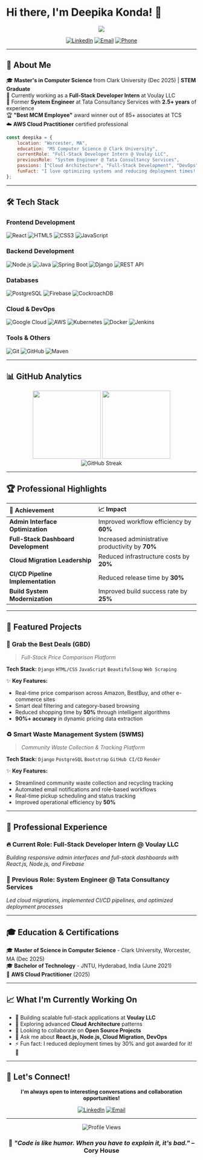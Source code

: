 # Hi there, I'm Deepika Konda! 👋

<div align="center">
  <img src="https://readme-typing-svg.herokuapp.com/?lines=Full-Stack+Developer;Cloud+Migration+Specialist;React.js+%26+Node.js+Expert;Always+Learning+New+Technologies&font=Fira%20Code&center=true&width=440&height=45&color=f75c7e&vCenter=true&size=22&pause=1000">
</div>

<div align="center">
  
[![LinkedIn](https://img.shields.io/badge/LinkedIn-0077B5?style=for-the-badge&logo=linkedin&logoColor=white)](https://linkedin.com/in/deepikakonda)
[![Email](https://img.shields.io/badge/Email-D14836?style=for-the-badge&logo=gmail&logoColor=white)](mailto:deepikakonda89@gmail.com)
[![Phone](https://img.shields.io/badge/Phone-25D366?style=for-the-badge&logo=phone&logoColor=white)](tel:774-525-7351)

</div>

---

## 🚀 About Me

🎓 **Master's in Computer Science** from Clark University (Dec 2025) | **STEM Graduate**  
💼 Currently working as a **Full-Stack Developer Intern** at Voulay LLC  
🌟 Former **System Engineer** at Tata Consultancy Services with **2.5+ years** of experience  
🏆 **"Best MCM Employee"** award winner out of 85+ associates at TCS  
☁️ **AWS Cloud Practitioner** certified professional  

```javascript
const deepika = {
    location: "Worcester, MA",
    education: "MS Computer Science @ Clark University",
    currentRole: "Full-Stack Developer Intern @ Voulay LLC",
    previousRole: "System Engineer @ Tata Consultancy Services",
    passions: ["Cloud Architecture", "Full-Stack Development", "DevOps", "Problem Solving"],
    funFact: "I love optimizing systems and reducing deployment times! 🚀"
};
```

---

## 🛠️ Tech Stack

### **Frontend Development**
![React](https://img.shields.io/badge/React-20232A?style=for-the-badge&logo=react&logoColor=61DAFB)
![HTML5](https://img.shields.io/badge/HTML5-E34F26?style=for-the-badge&logo=html5&logoColor=white)
![CSS3](https://img.shields.io/badge/CSS3-1572B6?style=for-the-badge&logo=css3&logoColor=white)
![JavaScript](https://img.shields.io/badge/JavaScript-F7DF1E?style=for-the-badge&logo=javascript&logoColor=black)

### **Backend Development**
![Node.js](https://img.shields.io/badge/Node.js-43853D?style=for-the-badge&logo=node.js&logoColor=white)
![Java](https://img.shields.io/badge/Java-ED8B00?style=for-the-badge&logo=java&logoColor=white)
![Spring Boot](https://img.shields.io/badge/Spring_Boot-6DB33F?style=for-the-badge&logo=spring-boot&logoColor=white)
![Django](https://img.shields.io/badge/Django-092E20?style=for-the-badge&logo=django&logoColor=white)
![REST API](https://img.shields.io/badge/REST_API-FF6C37?style=for-the-badge&logo=api&logoColor=white)

### **Databases**
![PostgreSQL](https://img.shields.io/badge/PostgreSQL-316192?style=for-the-badge&logo=postgresql&logoColor=white)
![Firebase](https://img.shields.io/badge/Firebase-039BE5?style=for-the-badge&logo=firebase&logoColor=white)
![CockroachDB](https://img.shields.io/badge/CockroachDB-6933FF?style=for-the-badge&logo=cockroachlabs&logoColor=white)

### **Cloud & DevOps**
![Google Cloud](https://img.shields.io/badge/Google_Cloud-4285F4?style=for-the-badge&logo=google-cloud&logoColor=white)
![AWS](https://img.shields.io/badge/AWS-232F3E?style=for-the-badge&logo=amazon-aws&logoColor=white)
![Kubernetes](https://img.shields.io/badge/Kubernetes-326ce5?style=for-the-badge&logo=kubernetes&logoColor=white)
![Docker](https://img.shields.io/badge/Docker-2496ED?style=for-the-badge&logo=docker&logoColor=white)
![Jenkins](https://img.shields.io/badge/Jenkins-D24939?style=for-the-badge&logo=jenkins&logoColor=white)

### **Tools & Others**
![Git](https://img.shields.io/badge/Git-F05032?style=for-the-badge&logo=git&logoColor=white)
![GitHub](https://img.shields.io/badge/GitHub-100000?style=for-the-badge&logo=github&logoColor=white)
![Maven](https://img.shields.io/badge/Maven-C71A36?style=for-the-badge&logo=apache-maven&logoColor=white)

---

## 📊 GitHub Analytics

<div align="center">
  <img height="180em" src="https://github-readme-stats.vercel.app/api?username=deepikakonda&show_icons=true&theme=tokyonight&include_all_commits=true&count_private=true"/>
  <img height="180em" src="https://github-readme-stats.vercel.app/api/top-langs/?username=deepikakonda&layout=compact&langs_count=7&theme=tokyonight"/>
</div>

<div align="center">
  <img src="https://github-readme-streak-stats.herokuapp.com/?user=deepikakonda&theme=tokyonight" alt="GitHub Streak"/>
</div>

---

## 🏆 Professional Highlights

<div align="center">

| 🎯 **Achievement** | 📈 **Impact** |
|:---|:---|
| **Admin Interface Optimization** | Improved workflow efficiency by **60%** |
| **Full-Stack Dashboard Development** | Increased administrative productivity by **70%** |
| **Cloud Migration Leadership** | Reduced infrastructure costs by **20%** |
| **CI/CD Pipeline Implementation** | Reduced release time by **30%** |
| **Build System Modernization** | Improved build success rate by **25%** |

</div>

---

## 🚀 Featured Projects

### 🛒 **Grab the Best Deals (GBD)** 
> *Full-Stack Price Comparison Platform*

**Tech Stack:** `Django` `HTML/CSS` `JavaScript` `BeautifulSoup` `Web Scraping`

✨ **Key Features:**
- Real-time price comparison across Amazon, BestBuy, and other e-commerce sites
- Smart deal filtering and category-based browsing
- Reduced shopping time by **50%** through intelligent algorithms
- **90%+ accuracy** in dynamic pricing data extraction

### ♻️ **Smart Waste Management System (SWMS)**
> *Community Waste Collection & Tracking Platform*

**Tech Stack:** `Django` `PostgreSQL` `Bootstrap` `GitHub CI/CD` `Render`

✨ **Key Features:**
- Streamlined community waste collection and recycling tracking
- Automated email notifications and role-based workflows
- Real-time pickup scheduling and status tracking
- Improved operational efficiency by **50%**

---

## 💼 Professional Experience

### 🔥 **Current Role: Full-Stack Developer Intern @ Voulay LLC**
*Building responsive admin interfaces and full-stack dashboards with React.js, Node.js, and Firebase*

### 🏢 **Previous Role: System Engineer @ Tata Consultancy Services**
*Led cloud migrations, implemented CI/CD pipelines, and optimized deployment processes*

---

## 🎓 Education & Certifications

🎓 **Master of Science in Computer Science** - Clark University, Worcester, MA (Dec 2025)  
🎓 **Bachelor of Technology** - JNTU, Hyderabad, India (June 2021)  
🏅 **AWS Cloud Practitioner** (2025)

---

## 📈 What I'm Currently Working On

- 🔭 Building scalable full-stack applications at **Voulay LLC**
- 🌱 Exploring advanced **Cloud Architecture** patterns
- 👯 Looking to collaborate on **Open Source Projects**
- 💬 Ask me about **React.js, Node.js, Cloud Migration, DevOps**
- ⚡ Fun fact: I reduced deployment times by 30% and got awarded for it! 🚀

---

## 🤝 Let's Connect!

<div align="center">

**I'm always open to interesting conversations and collaboration opportunities!**

[![LinkedIn](https://img.shields.io/badge/LinkedIn-0077B5?style=for-the-badge&logo=linkedin&logoColor=white)](https://linkedin.com/in/deepikakonda)
[![Email](https://img.shields.io/badge/Email-D14836?style=for-the-badge&logo=gmail&logoColor=white)](mailto:deepikakonda89@gmail.com)

</div>

---

<div align="center">
  <img src="https://komarev.com/ghpvc/?username=deepikakonda&color=blueviolet&style=flat-square&label=Profile+Views" alt="Profile Views"/>
</div>

<div align="center">
  
### 💭 *"Code is like humor. When you have to explain it, it's bad."* – Cory House

</div>
